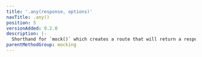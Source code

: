 ```yaml
---
title: '.any(response, options)'
navTitle: .any()
position: 5
versionAdded: 9.2.0
description: |-
  Shorthand for `mock()` which creates a route that will return a response to any fetch request.
parentMethodGroup: mocking
---
```

